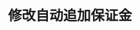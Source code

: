 ---
title: 修改自动追加保证金
position_number: 10
type: post
description: /future/user/v1/position/auto-margin
parameters:
    -
        name: symbol
        type: string
        mandatory: true
        default: N/A
        description: 交易对
        ranges:
    -
        name: positionSide
        type: string
        mandatory: true
        default: N/A
        description: 仓位方向
        ranges: LONG;SHORT
    -
        name: autoMargin
        type: boolean
        mandatory: true
        default: N/A
        description: 是否开启自动追加保证金
        ranges: true;false
left_code_blocks:
    -
        code_block: "public void getMarketConfig() {\r\n\tString text = HttpUtil.get(URL + \"/data/api/future/user/v1/getMarketConfig\");\r\n\tSystem.out.println(text);\r\n}"
        title: Java
        language: java
right_code_blocks:
    - code_block: |-
        {
          "error": {
            "code": "",
            "msg": ""
          },
          "msgInfo": "",
          "result": {},
          "returnCode": 0
        }
      title: Response
      language: json
---